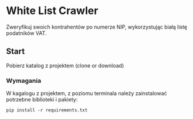 # White List Crawler

Zweryfikuj swoich kontrahentów po numerze NIP, wykorzystując białą listę podatników VAT.

## Start

Pobierz katalog z projektem (clone or download)

### Wymagania

W kagalogu z projektem, z poziomu terminala należy zainstalować potrzebne biblioteki i pakiety:
```
pip install -r requirements.txt
```
